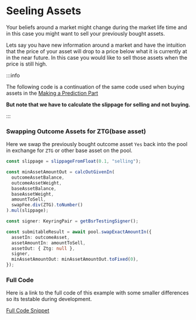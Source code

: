 # Seeling Assets

Your beliefs around a market might change during the market life time and in
this case you might want to sell your previously bought assets.

Lets say you have new information around a market and have the intuition that
the price of your asset will drop to a price below what it is currently at in
the near future. In this case you would like to sell those assets when the price
is still high.

:::info

The following code is a continuation of the same code used when buying assets in
the [Making a Prediction Part](/docs/build/sdk/v2/making-a-prediction)

**But note that we have to calculate the slippage for selling and not buying.**

:::

### Swapping Outcome Assets for ZTG(base asset)

Here we swap the previously bought outcome asset `Yes` back into the pool in
exchange for `ZTG` or other base asset on the pool.

```ts
const slippage = slippageFromFloat(0.1, "selling");

const minAssetAmountOut = calcOutGivenIn(
  outcomeAssetBalance,
  outcomeAssetWeight,
  baseAssetBalance,
  baseAssetWeight,
  amountToSell,
  swapFee.div(ZTG).toNumber()
).mul(slippage);

const signer: KeyringPair = getBsrTestingSigner();

const submitableResult = await pool.swapExactAmountIn({
  assetIn: outcomeAsset,
  assetAmountIn: amountToSell,
  assetOut: { Ztg: null },
  signer,
  minAssetAmountOut: minAssetAmountOut.toFixed(0),
});
```

### Full Code

Here is a link to the full code of this example with some smaller differences so
its testable during development.

[Full Code Snippet](https://github.com/zeitgeistpm/sdk-next/blob/main/playground/examples/src/assets/sell-assets.ts)
